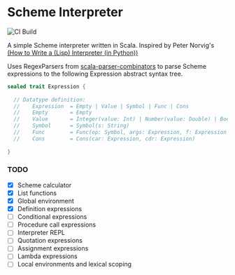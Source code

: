 # Scheme Interpreter
![CI Build](https://github.com/hsm7/scheme-interpreter/actions/workflows/sbt.yml/badge.svg)

A simple Scheme interpreter written in Scala. Inspired by Peter Norvig's [(How to Write a (Lisp) Interpreter (in Python))](https://norvig.com/lispy.html)

Uses RegexParsers from [scala-parser-combinators](https://github.com/scala/scala-parser-combinators) to parse Scheme expressions
to the following Expression abstract syntax tree.

```scala
sealed trait Expression {
  
  // Datatype definition:
  //    Expression  = Empty | Value | Symbol | Func | Cons
  //    Empty       = Empty
  //    Value       = Integer(value: Int) | Number(value: Double) | Bool(value: Boolean) | Str(value: String)
  //    Symbol      = Symbol(s: String)
  //    Func        = Func(op: Symbol, args: Expression, f: Expression => Expression)
  //    Cons        = Cons(car: Expression, cdr: Expression)
  
}
```

### TODO
- [x] Scheme calculator
- [x] List functions
- [x] Global environment
- [x] Definition expressions
- [ ] Conditional expressions
- [ ] Procedure call expressions
- [ ] Interpreter REPL
- [ ] Quotation expressions
- [ ] Assignment expressions
- [ ] Lambda expressions
- [ ] Local environments and lexical scoping